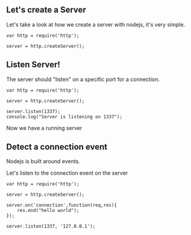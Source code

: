 ## Let's create a Server

Let's take a look at how we create a server with nodejs, it's very simple.

```
var http = require('http');

server = http.createServer();

```


## Listen Server!

The server should "listen" on a specific port for a connection.

```
var http = require('http');

server = http.createServer();

server.listen(1337);
console.log("Server is listening on 1337");

```
Now we have a running server


## Detect a connection event

Nodejs is built around events. 

Let's listen to the connection event on the server

```
var http = require('http');

server = http.createServer();

server.on('connection',function(req,res){
    res.end("hello world");
});

server.listen(1337, '127.0.0.1');

```